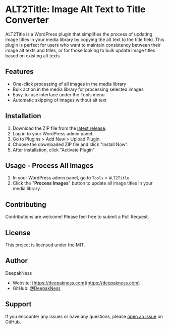 # ALT2Title: Image Alt Text to Title Converter

ALT2Title is a WordPress plugin that simplifies the process of updating image titles in your media library by copying the alt text to the title field. This plugin is perfect for users who want to maintain consistency between their image alt texts and titles, or for those looking to bulk update image titles based on existing alt texts.

## Features

- One-click processing of all images in the media library
- Bulk action in the media library for processing selected images
- Easy-to-use interface under the Tools menu
- Automatic skipping of images without alt text

## Installation

1. Download the ZIP file from the [latest release](https://github.com/DeepakNess/alt2title/releases/latest).
2. Log in to your WordPress admin panel.
3. Go to Plugins > Add New > Upload Plugin.
4. Choose the downloaded ZIP file and click "Install Now".
5. After installation, click "Activate Plugin".

## Usage - Process All Images

1. In your WordPress admin panel, go to `Tools` > `ALT2Title`.
2. Click the "**Process Images**" button to update all image titles in your media library.

## Contributing

Contributions are welcome! Please feel free to submit a Pull Request.

## License

This project is licensed under the MIT.

## Author

DeepakNess
- Website: [https://deepakness.com](https://deepakness.com)
- GitHub: [@DeepakNess](https://github.com/DeepakNess)

## Support

If you encounter any issues or have any questions, please [open an issue](https://github.com/DeepakNess/alt2title/issues) on GitHub.